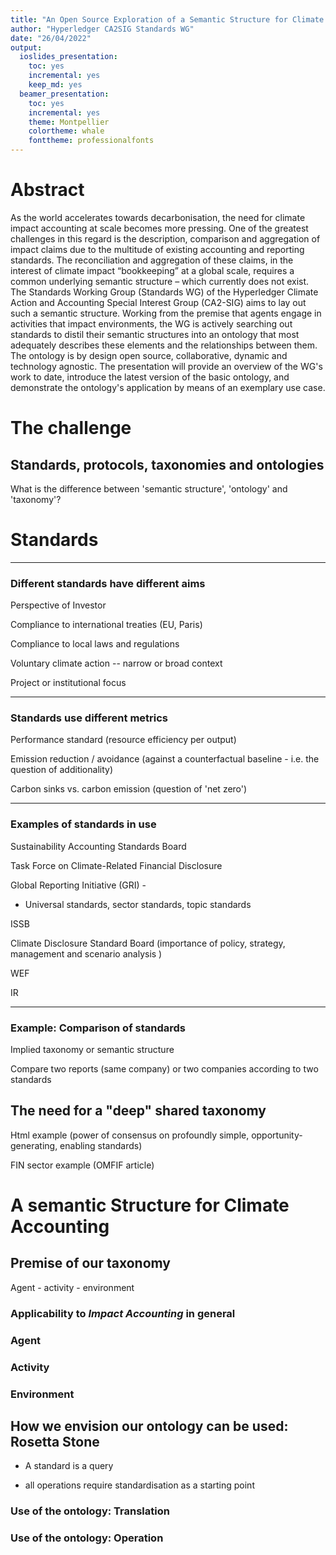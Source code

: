 ```yaml
---
title: "An Open Source Exploration of a Semantic Structure for Climate Accounting"
author: "Hyperledger CA2SIG Standards WG"
date: "26/04/2022"
output:
  ioslides_presentation: 
    toc: yes
    incremental: yes
    keep_md: yes
  beamer_presentation:
    toc: yes
    incremental: yes
    theme: Montpellier
    colortheme: whale
    fonttheme: professionalfonts
---
```




# Abstract

<!-- decide when to use 'semantic structure', 'ontology' or 'taxonomy'--> 

As the world accelerates towards decarbonisation, the need for climate impact accounting at scale becomes more pressing. One of the greatest challenges in this regard is the description, comparison and aggregation of impact claims due to the multitude of existing accounting and reporting standards. The reconciliation and aggregation of these claims, in the interest of climate impact “bookkeeping” at a global scale, requires a common underlying semantic structure – which currently does not exist. The Standards Working Group (Standards WG) of the Hyperledger Climate Action and Accounting Special Interest Group (CA2-SIG) aims to lay out such a semantic structure. Working from the premise that agents engage in activities that impact environments, the WG is actively searching out standards to distil their semantic structures into an ontology that most adequately describes these elements and the relationships between them. The ontology is by design open source, collaborative, dynamic and technology agnostic. The presentation will provide an overview of the WG's work to date, introduce the latest version of the basic ontology, and demonstrate the ontology's application by means of an exemplary use case.

<!--
1. Background. 
2. Brief overview of existing standards. 
3. An exercise in comparing and aggregating impact claims based on different standards, without the use of a common ontology. 
4. Introduction to the ontology being developed by the Hyperledger CA2-SIG Standards WG. 
5. An exercise in applying the ontology to climate impact accounting. 
6. A brief exploration of the application of the ontology in other fields of impact accounting. 
7. Conclusion & how to get involved.
-->

# The challenge

##

<!--
As the world accelerates towards decarbonisation, the need for climate impact accounting at scale becomes more pressing. One of the greatest challenges in this regard is the description, comparison and aggregation of impact claims due to the multitude of existing accounting and reporting standards. The reconciliation and aggregation of these claims, in the interest of climate impact “bookkeeping” at a global scale, requires a common underlying semantic structure – which currently does not exist.
-->

## Standards, protocols, taxonomies and ontologies

What is the difference between 'semantic structure', 'ontology' and 'taxonomy'?

# Standards
___

### Different standards have different aims

<!-- extract or derive objectives of each standard -->

Perspective of Investor 

Compliance to international treaties (EU, Paris)

Compliance to local laws and regulations

Voluntary climate action
 -- narrow or broad context
 
Project or institutional focus

___

### Standards use different metrics

<!-- extract or derive metrics used of various standard (see GHG protocol for performance standard approach -->

Performance standard (resource efficiency per output)

Emission reduction / avoidance (against a counterfactual baseline - i.e. the question of additionality) 

Carbon sinks vs. carbon emission (question of 'net zero')

___

### Examples of standards in use

Sustainability Accounting Standards Board

Task Force on Climate-Related Financial Disclosure

Global Reporting Initiative (GRI) - 
  * Universal standards, sector standards, topic standards

ISSB

Climate Disclosure Standard Board 
  (importance of policy, strategy, management and scenario analysis )

WEF

IR

___

### Example: Comparison of standards

Implied taxonomy or semantic structure 

Compare two reports (same company) or two companies according to two standards 

## The need for a "deep" shared taxonomy

Html example (power of consensus on profoundly simple, opportunity-generating, enabling standards)

FIN sector example (OMFIF article) <!-- CJP check -->


# A semantic Structure for Climate Accounting

## Premise of our taxonomy

Agent - activity - environment

### Applicability to *Impact Accounting* in general 

### Agent

### Activity

### Environment


## How we envision our ontology can be used: Rosetta Stone

* A standard is a query

* all operations require standardisation as a starting point


### Use of the ontology: Translation

### Use of the ontology: Operation



